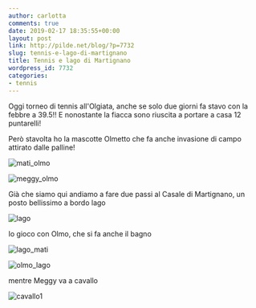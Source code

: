 ```yaml
---
author: carlotta
comments: true
date: 2019-02-17 18:35:55+00:00
layout: post
link: http://pilde.net/blog/?p=7732
slug: tennis-e-lago-di-martignano
title: Tennis e lago di Martignano
wordpress_id: 7732
categories:
- tennis
---
```


Oggi torneo di tennis all'Olgiata, anche se solo due giorni fa stavo con la febbre a 39.5!! E nonostante la fiacca sono riuscita a portare a casa 12 puntarelli!

Però stavolta ho la mascotte Olmetto che fa anche invasione di campo attirato dalle palline!

![mati_olmo]({{baseurl}}/uploads/2019/03/mati_olmo.png)


 ![meggy_olmo]({{baseurl}}/uploads/2019/03/meggy_olmo.png)


Già che siamo qui andiamo a fare due passi al Casale di Martignano, un posto bellissimo a bordo lago

![lago]({{baseurl}}/uploads/2019/03/lago.png)


Io gioco con Olmo, che si fa anche il bagno

![lago_mati]({{baseurl}}/uploads/2019/03/lago_mati.png)


 ![olmo_lago]({{baseurl}}/uploads/2019/03/olmo_lago.png)




mentre Meggy va a cavallo

![cavallo1]({{baseurl}}/uploads/2019/03/cavallo1.png)



